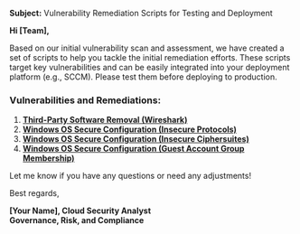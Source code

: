 **Subject:** Vulnerability Remediation Scripts for Testing and Deployment

**Hi [Team],**

Based on our initial vulnerability scan and assessment, we have created a set of scripts to help you tackle the initial remediation efforts. These scripts target key vulnerabilities and can be easily integrated into your deployment platform (e.g., SCCM). Please test them before deploying to production.

### Vulnerabilities and Remediations:
1. [**Third-Party Software Removal (Wireshark)**](https://github.com/cheiben/Vuln_Remediation-Powershell/blob/master/Wireshark_removal/wireshark-removal.ps1)
2. [**Windows OS Secure Configuration (Insecure Protocols)**](https://github.com/cheiben/Vuln_Remediation-Powershell/blob/master/Protocols/Protocol-Security.ps1)
3. [**Windows OS Secure Configuration (Insecure Ciphersuites)**](https://github.com/cheiben/Vuln_Remediation-Powershell/blob/master/Cypher_suite/Cypher_suite.ps1)
4. [**Windows OS Secure Configuration (Guest Account Group Membership)**](https://github.com/cheiben/Vuln_Remediation-Powershell/blob/master/Guest-account/Guest-account-toggel.ps1)

Let me know if you have any questions or need any adjustments!

Best regards,

**[Your Name], Cloud Security Analyst**<br/>
**Governance, Risk, and Compliance**